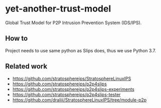# yet-another-trust-model

Global Trust Model for P2P Intrusion Prevention System (IDS/IPS).

## How to

Project needs to use same python as Slips does, thus we use Python 3.7.

## Related work

* https://github.com/stratosphereips/StratosphereLinuxIPS
* https://github.com/stratosphereips/p2p4slips
* https://github.com/stratosphereips/p2p4slips-experiments
* https://github.com/stratosphereips/p2p4slips-tester
* https://github.com/draliii/StratosphereLinuxIPS/tree/module-p2p
